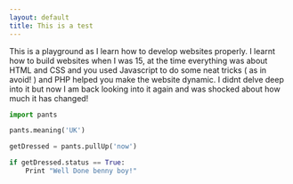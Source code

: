 ```yaml
---
layout: default
title: This is a test
---
```




This is a playground as I learn how to develop websites properly. I learnt how to build websites when I was 15, at the time everything was about HTML and CSS and you used Javascript to do some neat tricks ( as in avoid! ) and PHP helped you make the website dynamic. I didnt delve deep into it but now I am back looking into it again and was shocked about how much it has changed!

```Python
import pants

pants.meaning('UK')

getDressed = pants.pullUp('now')

if getDressed.status == True:
	Print "Well Done benny boy!"

```

